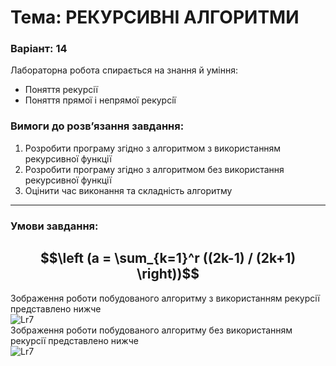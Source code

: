 # Тема: РЕКУРСИВНІ АЛГОРИТМИ
### Варіант: 14

Лабораторна робота спирається на знання й уміння: 
- Поняття рекурсії
- Поняття прямої i непрямої рекурсiї

### Вимоги до розв’язання завдання: <br>
1. Розробити програму згідно з алгоритмом з використанням рекурсивної функції
2. Розробити програму згідно з алгоритмом без використання рекурсивної функції
3. Оцінити час виконання та складність алгоритму
---
### Умови завдання: <br>
$$\left (a = \sum_{k=1}^r ((2k-1) / (2k+1) \right))$$
---
Зображення роботи побудованого алгоритму з використанням рекурсії представлено нижче<br>
![Lr7](https://github.com/mickzle/KPI_Chores/blob/257eef14570375b7950877f1146a254182b9fe3a/2nd%20term/Programming%20of%20complex%20algorithms/lab2/images/Lr21.png) <br>
Зображення роботи побудованого алгоритму без використанням рекурсії представлено нижче<br>
![Lr7](https://github.com/mickzle/KPI_Chores/blob/257eef14570375b7950877f1146a254182b9fe3a/2nd%20term/Programming%20of%20complex%20algorithms/lab2/images/Lr22.png)
